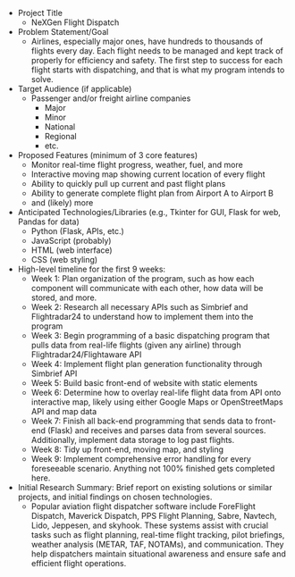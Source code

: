 * Project Title  
  * NeXGen Flight Dispatch  
* Problem Statement/Goal  
  * Airlines, especially major ones, have hundreds to thousands of flights every day. Each flight needs to be managed and kept track of properly for efficiency and safety. The first step to success for each flight starts with dispatching, and that is what my program intends to solve.  
* Target Audience (if applicable)  
  * Passenger and/or freight airline companies  
    * Major  
    * Minor  
    * National  
    * Regional  
    * etc.  
* Proposed Features (minimum of 3 core features)  
  * Monitor real-time flight progress, weather, fuel, and more  
  * Interactive moving map showing current location of every flight  
  * Ability to quickly pull up current and past flight plans  
  * Ability to generate complete flight plan from Airport A to Airport B  
  * and (likely) more  
* Anticipated Technologies/Libraries (e.g., Tkinter for GUI, Flask for web, Pandas for data)  
  * Python (Flask, APIs, etc.)  
  * JavaScript (probably)  
  * HTML (web interface)  
  * CSS (web styling)  
* High-level timeline for the first 9 weeks:  
  * Week 1: Plan organization of the program, such as how each component will communicate with each other, how data will be stored, and more.  
  * Week 2: Research all necessary APIs such as Simbrief and Flightradar24 to understand how to implement them into the program  
  * Week 3: Begin programming of a basic dispatching program that pulls data from real-life flights (given any airline) through Flightradar24/Flightaware API  
  * Week 4: Implement flight plan generation functionality through Simbrief API  
  * Week 5: Build basic front-end of website with static elements  
  * Week 6: Determine how to overlay real-life flight data from API onto interactive map, likely using either Google Maps or OpenStreetMaps API and map data  
  * Week 7: Finish all back-end programming that sends data to front-end (Flask) and receives and parses data from several sources. Additionally, implement data storage to log past flights.  
  * Week 8: Tidy up front-end, moving map, and styling  
  * Week 9: Implement comprehensive error handling for every foreseeable scenario. Anything not 100% finished gets completed here.  
* Initial Research Summary: Brief report on existing solutions or similar projects, and initial findings on chosen technologies.  
  * Popular aviation flight dispatcher software include ForeFlight Dispatch, Maverick Dispatch, PPS Flight Planning, Sabre, Navtech, Lido, Jeppesen, and skyhook. These systems assist with crucial tasks such as flight planning, real-time flight tracking, pilot briefings, weather analysis (METAR, TAF, NOTAMs), and communication. They help dispatchers maintain situational awareness and ensure safe and efficient flight operations.